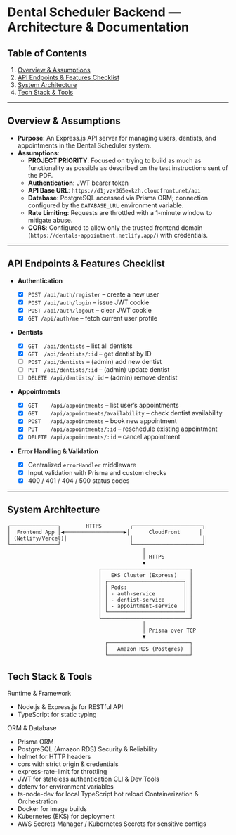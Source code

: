 # Dental Scheduler Backend — Architecture & Documentation

## Table of Contents

1. [Overview & Assumptions](#overview--assumptions)
2. [API Endpoints & Features Checklist](#api-endpoints--features-checklist)
3. [System Architecture](#system-architecture)
4. [Tech Stack & Tools](#tech-stack--tools)

---

## Overview & Assumptions

- **Purpose**: An Express.js API server for managing users, dentists, and appointments in the Dental Scheduler system.
- **Assumptions**:
  - **PROJECT PRIORITY**: Focused on trying to build as much as functionality as possible as described on the test instructions sent of the PDF.
  - **Authentication**: JWT bearer token
  - **API Base URL**: `https://d1jvzv365exkzh.cloudfront.net/api`
  - **Database**: PostgreSQL accessed via Prisma ORM; connection configured by the `DATABASE_URL` environment variable.
  - **Rate Limiting**: Requests are throttled with a 1-minute window to mitigate abuse.
  - **CORS**: Configured to allow only the trusted frontend domain (`https://dentals-appointment.netlify.app/`) with credentials.

---

## API Endpoints & Features Checklist

- **Authentication**

  - [x] `POST /api/auth/register` – create a new user
  - [x] `POST /api/auth/login` – issue JWT cookie
  - [x] `POST /api/auth/logout` – clear JWT cookie
  - [x] `GET /api/auth/me` – fetch current user profile

- **Dentists**

  - [x] `GET  /api/dentists` – list all dentists
  - [x] `GET  /api/dentists/:id` – get dentist by ID
  - [ ] `POST /api/dentists` – (admin) add new dentist
  - [ ] `PUT  /api/dentists/:id` – (admin) update dentist
  - [ ] `DELETE /api/dentists/:id` – (admin) remove dentist

- **Appointments**

  - [x] `GET    /api/appointments` – list user’s appointments
  - [x] `GET    /api/appointments/availability` – check dentist availability
  - [x] `POST   /api/appointments` – book new appointment
  - [x] `PUT    /api/appointments/:id` – reschedule existing appointment
  - [x] `DELETE /api/appointments/:id` – cancel appointment

- **Error Handling & Validation**
  - [x] Centralized `errorHandler` middleware
  - [x] Input validation with Prisma and custom checks
  - [x] 400 / 401 / 404 / 500 status codes

---

## System Architecture

```plaintext
┌───────────────┐        HTTPS         ┌──────────────────────┐
│  Frontend App │◀───────────────────▶│      CloudFront      │
│ (Netlify/Vercel)│                    │                      │
└───────────────┘                      └──────────────────────┘
                                           │
                                           │ HTTPS
                                           ▼
                             ┌────────────────────────────┐
                             │   EKS Cluster (Express)    │
                             │ ┌────────────────────────┐ │
                             │ │ Pods:                  │ │
                             │ │ - auth-service         │ │
                             │ │ - dentist-service      │ │
                             │ │ - appointment-service  │ │
                             │ └────────────────────────┘ │
                             └────────────────────────────┘
                                           │
                                           │ Prisma over TCP
                                           ▼
                               ┌──────────────────────────┐
                               │   Amazon RDS (Postgres)  │
                               └──────────────────────────┘

```

## Tech Stack & Tools

Runtime & Framework

- Node.js & Express.js for RESTful API
- TypeScript for static typing

ORM & Database

- Prisma ORM
- PostgreSQL (Amazon RDS)
  Security & Reliability
- helmet for HTTP headers
- cors with strict origin & credentials
- express-rate-limit for throttling
- JWT for stateless authentication
  CLI & Dev Tools
- dotenv for environment variables
- ts-node-dev for local TypeScript hot reload
  Containerization & Orchestration
- Docker for image builds
- Kubernetes (EKS) for deployment
- AWS Secrets Manager / Kubernetes Secrets for sensitive configs

